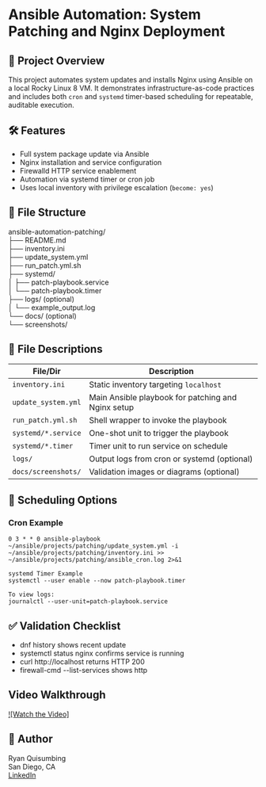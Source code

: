 # Ansible Automation: System Patching and Nginx Deployment

## 📌 Project Overview
This project automates system updates and installs Nginx using Ansible on a local Rocky Linux 8 VM. It demonstrates infrastructure-as-code practices and includes both `cron` and `systemd` timer-based scheduling for repeatable, auditable execution.

## 🛠️ Features
- Full system package update via Ansible
- Nginx installation and service configuration
- Firewalld HTTP service enablement
- Automation via systemd timer or cron job
- Uses local inventory with privilege escalation (`become: yes`)

## 📁 File Structure
ansible-automation-patching/\
├── README.md\
├── inventory.ini\
├── update_system.yml\
├── run_patch.yml.sh\
├── systemd/ \
│ ├── patch-playbook.service\
│ └── patch-playbook.timer\
├── logs/ (optional)\
│ └── example_output.log\
└── docs/ (optional)\
└── screenshots/ 


## 🔧 File Descriptions

| File/Dir                    | Description |
|----------------------------|-------------|
| `inventory.ini`            | Static inventory targeting `localhost` |
| `update_system.yml`        | Main Ansible playbook for patching and Nginx setup |
| `run_patch.yml.sh`         | Shell wrapper to invoke the playbook |
| `systemd/*.service`        | One-shot unit to trigger the playbook |
| `systemd/*.timer`          | Timer unit to run service on schedule |
| `logs/`                    | Output logs from cron or systemd (optional) |
| `docs/screenshots/`        | Validation images or diagrams (optional) |

## 📅 Scheduling Options

### Cron Example
```cron
0 3 * * 0 ansible-playbook ~/ansible/projects/patching/update_system.yml -i ~/ansible/projects/patching/inventory.ini >> ~/ansible/projects/patching/ansible_cron.log 2>&1

systemd Timer Example
systemctl --user enable --now patch-playbook.timer

To view logs:
journalctl --user-unit=patch-playbook.service
```

## ✅ Validation Checklist
- dnf history shows recent update
- systemctl status nginx confirms service is running
- curl http://localhost returns HTTP 200
- firewall-cmd --list-services shows http

## Video Walkthrough
[![Watch the Video]](https://github.com/rvq619/ansible-automation-patching/blob/main/ansible_automation.mp4)

## 👤 Author
Ryan Quisumbing \
San Diego, CA \
[LinkedIn](http://linkedin.com/in/ryan-quisumbing)
